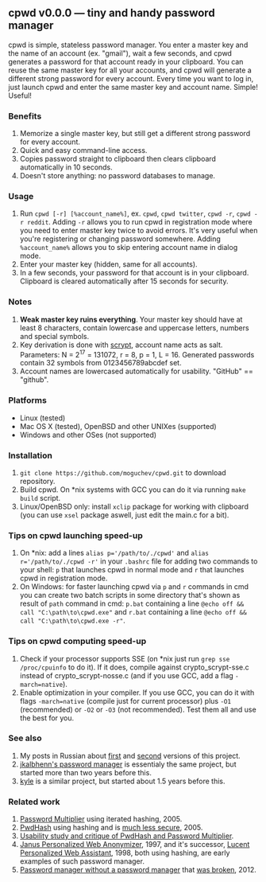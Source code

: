## cpwd v0.0.0 — tiny and handy password manager

cpwd is simple, stateless password manager. You enter a master key and the name of an account (ex. "gmail"), wait a few seconds, and cpwd generates a password for that account ready in your clipboard. You can reuse the same master key for all your accounts, and cpwd will generate a different strong password for every account. Every time you want to log in, just launch cpwd and enter the same master key and account name. Simple! Useful!

### Benefits
1. Memorize a single master key, but still get a different strong password for every account.
2. Quick and easy command-line access.
3. Copies password straight to clipboard then clears clipboard automatically in 10 seconds.
4. Doesn't store anything: no password databases to manage.

### Usage
1. Run `cpwd [-r] [%account_name%]`, ex. `cpwd`, `cpwd twitter`, `cpwd -r`, `cpwd -r reddit`. Adding `-r` allows you to run cpwd in registration mode where you need to enter master key twice to avoid errors. It's very useful when you're registering or changing password somewhere. Adding `%account_name%` allows you to skip entering account name in dialog mode.
2. Enter your master key (hidden, same for all accounts).
3. In a few seconds, your password for that account is in your clipboard. Clipboard is cleared automatically after 15 seconds for security.

### Notes
1. **Weak master key ruins everything**. Your master key should have at least 8 characters, contain lowercase and uppercase letters, numbers and special symbols.
2. Key derivation is done with [scrypt](https://www.tarsnap.com/scrypt.html), account name acts as salt. Parameters: N = 2<sup>17</sup> = 131072, r = 8, p = 1, L = 16. Generated passwords contain 32 symbols from 0123456789abcdef set.
3. Account names are lowercased automatically for usability. "GitHub" == "github".

### Platforms
* Linux (tested)
* Mac OS X (tested), OpenBSD and other UNIXes (supported)
* Windows and other OSes (not supported)

### Installation
1. `git clone https://github.com/moguchev/cpwd.git` to download repository.
2. Build cpwd. On *nix systems with GCC you can do it via running `make build` script.
3. Linux/OpenBSD only: install `xclip` package for working with clipboard (you can use `xsel` package aswell, just edit the main.c for a bit).

### Tips on cpwd launching speed-up
1. On *nix: add a lines `alias p='/path/to/./cpwd'` and `alias r='/path/to/./cpwd -r'` in your `.bashrc` file for adding two commands to your shell: `p` that launches cpwd in normal mode and `r` that launches cpwd in registration mode.
2. On Windows: for faster launching cpwd via `p` and `r` commands in cmd you can create two batch scripts in some directory that's shown as result of `path` command in cmd: `p.bat` containing a line `@echo off && call "C:\path\to\cpwd.exe"` and `r.bat` containing a line `@echo off && call "C:\path\to\cpwd.exe -r"`.

### Tips on cpwd computing speed-up
1. Check if your processor supports SSE (on *nix just run `grep sse /proc/cpuinfo` to do it). If it does, compile against crypto_scrypt-sse.c instead of crypto_scrypt-nosse.c (and if you use GCC, add a flag `-march=native`).
2. Enable optimization in your compiler. If you use GCC, you can do it with flags `-march=native` (compile just for current processor) plus `-O1` (recommended) or `-O2` or `-O3` (not recommended). Test them all and use the best for you.

### See also
1. My posts in Russian about [first](https://medium.com/@posthedgehog/%D0%BA%D0%B0%D0%BA-%D1%8F-%D1%81%D0%B4%D0%B5%D0%BB%D0%B0%D0%BB-%D1%81%D0%B5%D0%B1%D0%B5-%D0%BC%D0%B5%D0%BD%D0%B5%D0%B4%D0%B6%D0%B5%D1%80-%D0%BF%D0%B0%D1%80%D0%BE%D0%BB%D0%B5%D0%B9-4b4404352bd0) and [second](https://medium.com/@posthedgehog/what-do-you-represent-de947f7c008a) versions of this project.
2. [jkalbhenn's password manager](https://github.com/jkalbhenn/scrypt) is essentialy the same project, but started more than two years before this.
3. [kyle](https://github.com/esurharun/kyle) is a similar project, but started about 1.5 years before this.

### Related work
1. [Password Multiplier](https://www.cs.princeton.edu/~jhalderm/projects/password) using iterated hashing, 2005.
2. [PwdHash](https://www.pwdhash.com) using hashing and is [much less secure](https://security.stackexchange.com/questions/52355/how-secure-is-the-pwdhash-algorithm-and-system), 2005.
3. [Usability study and critique of PwdHash and Password Multiplier](http://people.scs.carleton.ca/~paulv/papers/usenix06.pdf).
4. [Janus Personalized Web Anonymizer](http://theory.stanford.edu/~matias/papers/fc97.pdf), 1997, and it's successor, [Lucent Personalized Web Assistant](http://citeseerx.ist.psu.edu/viewdoc/download?doi=10.1.1.145.7899&rep=rep1&type=pdf), 1998, both using hashing, are early examples of such password manager.
5. [Password manager without a password manager](https://gist.github.com/jaseg/3334991) that [was broken](https://news.ycombinator.com/item?id=4374888), 2012.

